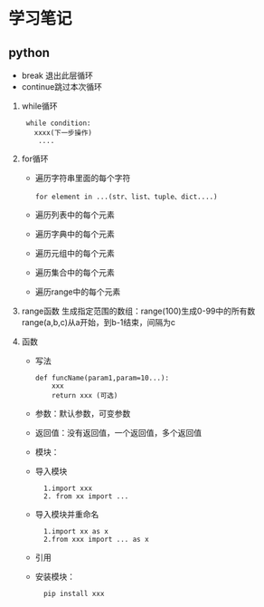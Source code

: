 # 学习笔记

## python
* break 退出此层循环
* continue跳过本次循环

1. while循环

        while condition:
          xxxx(下一步操作)
           ....
2. for循环
    * 遍历字符串里面的每个字符

          for element in ...(str、list、tuple、dict....)
    * 遍历列表中的每个元素
    * 遍历字典中的每个元素
    * 遍历元组中的每个元素
    * 遍历集合中的每个元素
    * 遍历range中的每个元素
3. range函数
    生成指定范围的数组：range(100)生成0-99中的所有数
    range(a,b,c)从a开始，到b-1结束，间隔为c

4. 函数
    * 写法

          def funcName(param1,param=10...):
              xxx
              return xxx (可选)
    * 参数：默认参数，可变参数
    * 返回值：没有返回值，一个返回值，多个返回值
    * 模块：
    * 导入模块

            1.import xxx
            2. from xx import ...
    * 导入模块并重命名

            1.import xx as x
            2.from xxx import ... as x
    * 引用
    * 安装模块：
    
            pip install xxx                                     



